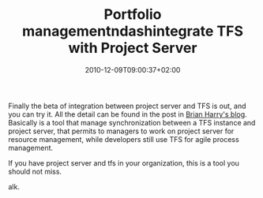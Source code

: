 ﻿---
title: "Portfolio managementndashintegrate TFS with Project Server"
description: ""
date: 2010-12-09T09:00:37+02:00
draft: false
tags: [Team Foundation Server]
categories: [Team Foundation Server]
---
Finally the beta of integration between project server and TFS is out, and you can try it. All the detail can be found in the post in [Brian Harry's blog](http://blogs.msdn.com/b/bharry/archive/2010/12/07/portfolio-management-tfs-lt-gt-project-server-integration-in-beta.aspx). Basically is a tool that manage synchronization between a TFS instance and project server, that permits to managers to work on project server for resource management, while developers still use TFS for agile process management.

If you have project server and tfs in your organization, this is a tool you should not miss.

alk.
